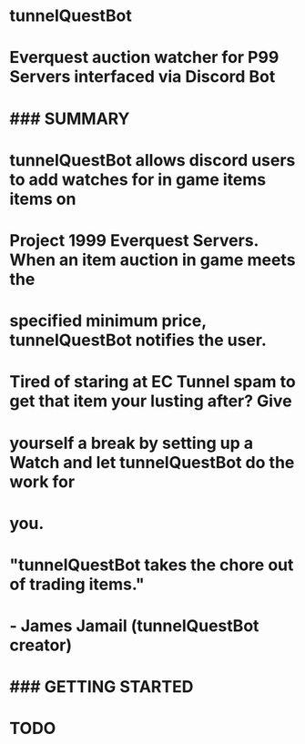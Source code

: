 # tunnelQuestBot
# 
# Everquest auction watcher for P99 Servers interfaced via Discord Bot
# 
# ### SUMMARY ###
# 
# tunnelQuestBot allows discord users to add watches for in game items items on 
# Project 1999 Everquest Servers.  When an item auction in game meets the 
# specified minimum price, tunnelQuestBot notifies the user.
# 
# 
# 
# Tired of staring at EC Tunnel spam to get that item your lusting after?  Give
# yourself a break by setting up a Watch and let tunnelQuestBot do the work for 
# you.
# 
# 
# 
# "tunnelQuestBot takes the chore out of trading items." 
#               - James Jamail (tunnelQuestBot creator)
# 
# ### GETTING STARTED ###
# 
# TODO
# 
